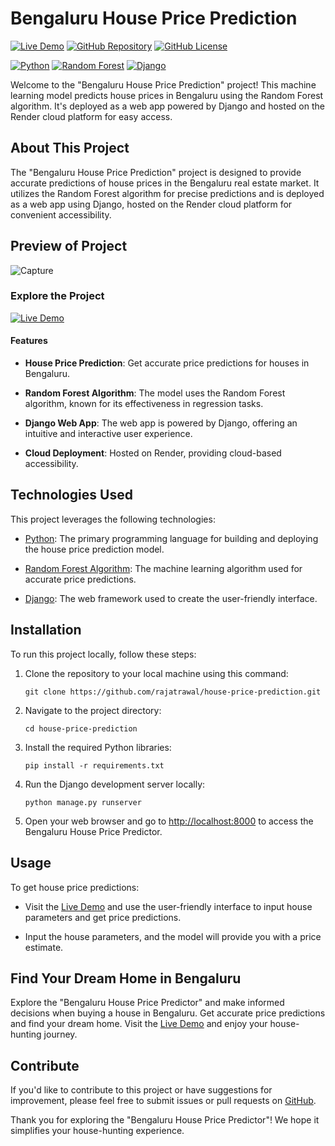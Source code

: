 # Bengaluru House Price Prediction

[![Live Demo](https://img.shields.io/badge/Live%20Demo-View%20Predictor-brightgreen)](https://bengaluru-house-price-predictor.onrender.com/)
[![GitHub Repository](https://img.shields.io/badge/GitHub%20Repo-Bengaluru%20House%20Price%20Prediction-green)](https://github.com/rajatrawal/house-price-prediction)
[![GitHub License](https://img.shields.io/badge/license-MIT-blue.svg)](LICENSE)

[![Python](https://img.shields.io/badge/Python-3.9-blue)](https://www.python.org/)
[![Random Forest](https://img.shields.io/badge/Random%20Forest-Algorithm-blue)](https://scikit-learn.org/stable/modules/ensemble.html#random-forests)
[![Django](https://img.shields.io/badge/Django-Web%20Framework-blue)](https://www.djangoproject.com/)

Welcome to the "Bengaluru House Price Prediction" project! This machine learning model predicts house prices in Bengaluru using the Random Forest algorithm. It's deployed as a web app powered by Django and hosted on the Render cloud platform for easy access.

## About This Project

The "Bengaluru House Price Prediction" project is designed to provide accurate predictions of house prices in the Bengaluru real estate market. It utilizes the Random Forest algorithm for precise predictions and is deployed as a web app using Django, hosted on the Render cloud platform for convenient accessibility.

## Preview of Project
![Capture](https://github.com/rajatrawal/house-price-prediction/assets/72153827/2eff7d40-45a7-48c8-8911-2b45087ee30b)

### Explore the Project

[![Live Demo](https://img.shields.io/badge/Live%20Demo-View%20Predictor-brightgreen)](https://bengaluru-house-price-predictor.onrender.com/)

#### Features

- **House Price Prediction**: Get accurate price predictions for houses in Bengaluru.

- **Random Forest Algorithm**: The model uses the Random Forest algorithm, known for its effectiveness in regression tasks.

- **Django Web App**: The web app is powered by Django, offering an intuitive and interactive user experience.

- **Cloud Deployment**: Hosted on Render, providing cloud-based accessibility.

## Technologies Used

This project leverages the following technologies:

- [Python](https://www.python.org/): The primary programming language for building and deploying the house price prediction model.

- [Random Forest Algorithm](https://scikit-learn.org/stable/modules/ensemble.html#random-forests): The machine learning algorithm used for accurate price predictions.

- [Django](https://www.djangoproject.com/): The web framework used to create the user-friendly interface.

## Installation

To run this project locally, follow these steps:

1. Clone the repository to your local machine using this command:

   ```shell
   git clone https://github.com/rajatrawal/house-price-prediction.git
   ```

2. Navigate to the project directory:

   ```shell
   cd house-price-prediction
   ```

3. Install the required Python libraries:

   ```shell
   pip install -r requirements.txt
   ```

4. Run the Django development server locally:

   ```shell
   python manage.py runserver
   ```

5. Open your web browser and go to [http://localhost:8000](http://localhost:8000) to access the Bengaluru House Price Predictor.

## Usage

To get house price predictions:

- Visit the [Live Demo](https://bengaluru-house-price-predictor.onrender.com/) and use the user-friendly interface to input house parameters and get price predictions.

- Input the house parameters, and the model will provide you with a price estimate.


## Find Your Dream Home in Bengaluru

Explore the "Bengaluru House Price Predictor" and make informed decisions when buying a house in Bengaluru. Get accurate price predictions and find your dream home. Visit the [Live Demo](https://bengaluru-house-price-predictor.onrender.com/) and enjoy your house-hunting journey.

## Contribute

If you'd like to contribute to this project or have suggestions for improvement, please feel free to submit issues or pull requests on [GitHub](https://github.com/rajatrawal/house-price-prediction).

Thank you for exploring the "Bengaluru House Price Predictor"! We hope it simplifies your house-hunting experience.
